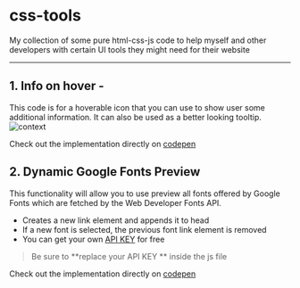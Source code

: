 # css-tools
My collection of some pure html-css-js code to help myself and other developers with certain UI tools they might need for their website

---

## 1. Info on hover - 
This code is for a hoverable icon that you can use to show user some additional information. It can also be used as a better looking tooltip.
![context](https://github.com/4Redcross/css-tools/assets/84060896/dd736667-9b87-481c-a197-b5ee36d2e437)


Check out the implementation directly on [codepen](https://codepen.io/4redcross/pen/LYXOJdq)

## 2. Dynamic Google Fonts Preview
This functionality will allow you to use preview all fonts offered by Google Fonts which are fetched by the Web Developer Fonts API. 
- Creates a new link element and appends it to head
- If a new font is selected, the previous font link element is removed
- You can get your own [API KEY](https://developers.google.com/fonts/docs/developer_api) for free

> Be sure to **replace your API KEY ** inside the js file

Check out the implementation directly on [codepen](https://codepen.io/4redcross/pen/MWzqVbb)
